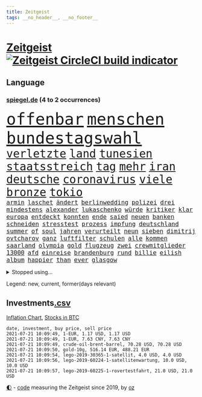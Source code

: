 ```yaml
---
title: Zeitgeist
tags: __no_header__, __no_footer__
---
```


# [Zeitgeist](https://oliz.io/zeitgeist/) [![Zeitgeist CircleCI build indicator](https://circleci.com/gh/ooz/zeitgeist.svg?style=shield)](https://circleci.com/gh/ooz/zeitgeist)

## Language

<h3><a href="https://www.spiegel.de" target="_blank">spiegel.de</a> (4 to 2 occurrences)</h3>
<p style="font-family:monospace">
<span style="font-size:32pt"><a href="news_links.html#offenbar" class="current">offenbar</a></span>
<span style="font-size:32pt"><a href="news_links.html#menschen" class="current">menschen</a></span>
<span style="font-size:32pt"><a href="news_links.html#bundestagswahl" class="current">bundestagswahl</a></span>
<br>
<span style="font-size:22pt"><a href="news_links.html#verletzte" class="current">verletzte</a></span>
<span style="font-size:22pt"><a href="news_links.html#land" class="current">land</a></span>
<span style="font-size:22pt"><a href="news_links.html#tunesien" class="current">tunesien</a></span>
<span style="font-size:22pt"><a href="news_links.html#staatsstreich" class="new">staatsstreich</a></span>
<span style="font-size:22pt"><a href="news_links.html#tag" class="current">tag</a></span>
<span style="font-size:22pt"><a href="news_links.html#mehr" class="current">mehr</a></span>
<span style="font-size:22pt"><a href="news_links.html#iran" class="current">iran</a></span>
<span style="font-size:22pt"><a href="news_links.html#deutsche" class="current">deutsche</a></span>
<span style="font-size:22pt"><a href="news_links.html#coronavirus" class="current">coronavirus</a></span>
<span style="font-size:22pt"><a href="news_links.html#viele" class="current">viele</a></span>
<span style="font-size:22pt"><a href="news_links.html#bronze" class="current">bronze</a></span>
<span style="font-size:22pt"><a href="news_links.html#tokio" class="current">tokio</a></span>
<br>
<span style="font-size:12pt"><a href="news_links.html#armin" class="current">armin</a></span>
<span style="font-size:12pt"><a href="news_links.html#laschet" class="current">laschet</a></span>
<span style="font-size:12pt"><a href="news_links.html#ändert" class="current">ändert</a></span>
<span style="font-size:12pt"><a href="news_links.html#berlinwedding" class="new">berlinwedding</a></span>
<span style="font-size:12pt"><a href="news_links.html#polizei" class="current">polizei</a></span>
<span style="font-size:12pt"><a href="news_links.html#drei" class="current">drei</a></span>
<span style="font-size:12pt"><a href="news_links.html#mindestens" class="current">mindestens</a></span>
<span style="font-size:12pt"><a href="news_links.html#alexander" class="current">alexander</a></span>
<span style="font-size:12pt"><a href="news_links.html#lukaschenko" class="current">lukaschenko</a></span>
<span style="font-size:12pt"><a href="news_links.html#würde" class="current">würde</a></span>
<span style="font-size:12pt"><a href="news_links.html#kritiker" class="current">kritiker</a></span>
<span style="font-size:12pt"><a href="news_links.html#klar" class="current">klar</a></span>
<span style="font-size:12pt"><a href="news_links.html#europa" class="current">europa</a></span>
<span style="font-size:12pt"><a href="news_links.html#entdeckt" class="current">entdeckt</a></span>
<span style="font-size:12pt"><a href="news_links.html#konnten" class="current">konnten</a></span>
<span style="font-size:12pt"><a href="news_links.html#ende" class="current">ende</a></span>
<span style="font-size:12pt"><a href="news_links.html#saied" class="new">saied</a></span>
<span style="font-size:12pt"><a href="news_links.html#neuen" class="current">neuen</a></span>
<span style="font-size:12pt"><a href="news_links.html#banken" class="current">banken</a></span>
<span style="font-size:12pt"><a href="news_links.html#schneiden" class="current">schneiden</a></span>
<span style="font-size:12pt"><a href="news_links.html#stresstest" class="new">stresstest</a></span>
<span style="font-size:12pt"><a href="news_links.html#prozess" class="current">prozess</a></span>
<span style="font-size:12pt"><a href="news_links.html#impfung" class="current">impfung</a></span>
<span style="font-size:12pt"><a href="news_links.html#deutschland" class="current">deutschland</a></span>
<span style="font-size:12pt"><a href="news_links.html#summer" class="current">summer</a></span>
<span style="font-size:12pt"><a href="news_links.html#of" class="current">of</a></span>
<span style="font-size:12pt"><a href="news_links.html#soul" class="new">soul</a></span>
<span style="font-size:12pt"><a href="news_links.html#jahren" class="current">jahren</a></span>
<span style="font-size:12pt"><a href="news_links.html#verurteilt" class="current">verurteilt</a></span>
<span style="font-size:12pt"><a href="news_links.html#neun" class="current">neun</a></span>
<span style="font-size:12pt"><a href="news_links.html#sieben" class="current">sieben</a></span>
<span style="font-size:12pt"><a href="news_links.html#dimitrij" class="new">dimitrij</a></span>
<span style="font-size:12pt"><a href="news_links.html#ovtcharov" class="new">ovtcharov</a></span>
<span style="font-size:12pt"><a href="news_links.html#ganz" class="current">ganz</a></span>
<span style="font-size:12pt"><a href="news_links.html#luftfilter" class="current">luftfilter</a></span>
<span style="font-size:12pt"><a href="news_links.html#schulen" class="current">schulen</a></span>
<span style="font-size:12pt"><a href="news_links.html#alle" class="current">alle</a></span>
<span style="font-size:12pt"><a href="news_links.html#kommen" class="current">kommen</a></span>
<span style="font-size:12pt"><a href="news_links.html#saarland" class="current">saarland</a></span>
<span style="font-size:12pt"><a href="news_links.html#olympia" class="current">olympia</a></span>
<span style="font-size:12pt"><a href="news_links.html#gold" class="current">gold</a></span>
<span style="font-size:12pt"><a href="news_links.html#flugzeug" class="current">flugzeug</a></span>
<span style="font-size:12pt"><a href="news_links.html#zwei" class="current">zwei</a></span>
<span style="font-size:12pt"><a href="news_links.html#crewmitglieder" class="new">crewmitglieder</a></span>
<span style="font-size:12pt"><a href="news_links.html#13000" class="new">13000</a></span>
<span style="font-size:12pt"><a href="news_links.html#afd" class="current">afd</a></span>
<span style="font-size:12pt"><a href="news_links.html#einreise" class="current">einreise</a></span>
<span style="font-size:12pt"><a href="news_links.html#brandenburg" class="current">brandenburg</a></span>
<span style="font-size:12pt"><a href="news_links.html#rund" class="current">rund</a></span>
<span style="font-size:12pt"><a href="news_links.html#billie" class="current">billie</a></span>
<span style="font-size:12pt"><a href="news_links.html#eilish" class="current">eilish</a></span>
<span style="font-size:12pt"><a href="news_links.html#album" class="current">album</a></span>
<span style="font-size:12pt"><a href="news_links.html#happier" class="new">happier</a></span>
<span style="font-size:12pt"><a href="news_links.html#than" class="new">than</a></span>
<span style="font-size:12pt"><a href="news_links.html#ever" class="current">ever</a></span>
<span style="font-size:12pt"><a href="news_links.html#glasgow" class="current">glasgow</a></span>
</p>
<details>
<summary>Stopped using...</summary>
<p class="former" style="font-size:12pt">
bereich(281) cristiano(281) flugzeuge(281) gelungen(281) getan(281) luis(281) supermarkt(281) begeistern(280) dfbteam(280) dinge(280) strafmaßnahmen(280) unentschieden(280) angriffen(279) einstieg(279) fallzahlen(279) feierte(279) flaschen(279) leon(279) niveau(279) profi(279) rechnungshof(279) russisches(279) strand(279) wechseln(279) wirklichkeit(279) wünschen(279) coronalage(278) entwarnung(278) herkunft(278) irgendwann(278) joachim(278) material(278) räumen(278) schutzmasken(278) st(278) tourismus(278) traurigen(278) versteht(278) zahlreichen(278) diskutieren(277) erholt(277) hubschrauber(277) jemand(277) komplizen(277) löst(277) qualität(277) saß(277) versuch(277) weise(277) weisen(277) breit(276) carl(276) durchaus(276) euphorie(276) kompromiss(276) meldete(276) modernen(276) oppositionellen(276) problematisch(276) sinken(276) stockholm(276) usaußenminister(276) verklagt(276) verkündet(276) zuhause(276) 7(275) auskommen(275) bundesweit(275) erleben(275) erntet(275) eugipfel(275) flüchtlingscamp(275) geistliche(275) haftstrafe(275) homosexualität(275) jagd(275) lobt(275) mangelt(275) manipuliert(275) menschheit(275) mittelfeldspieler(275) muslime(275) nutzung(275) osteuropa(275) otto(275) uswirtschaft(275) berichte(274) beweisen(274) extremismus(274) gefüllt(274) geschlagen(274) goretzka(274) institut(274) islamistischen(274) kollaps(274) mars(274) militärs(274) personal(274) schlag(274) solle(274) stuttgarter(274) thailand(274) vorstand(274) 78(273) alternativen(273) andrea(273) anpfiff(273) aufgefordert(273) außenpolitik(273) beschuss(273) gelernt(273) geworben(273) ifoindex(273) kieler(273) korrigiert(273) leisten(273) lob(273) lockt(273) lübcke(273) menschenrechte(273) neunzigerjahren(273) rekordmeister(273) saskia(273) streng(273) tieren(273) verschieben(273) vorhaben(273) vorzeitige(273) walter(273) zivilisten(273) anlagen(272) antarktis(272) bezahlt(272) damaligen(272) dosen(272) dritter(272) entlastet(272) fridays(272) future(272) gestoßen(272) grundschüler(272) höheren(272) katze(272) kämpfer(272) mediziner(272) mitgliedstaaten(272) rechtsextremismus(272) shutdown(272) siemens(272) spott(272) stefanie(272) trennt(272) unternehmens(272) verbreitet(272) ökonom(272) abwehr(271) australischer(271) fuß(271) fußballprofi(271) gedenken(271) gehe(271) griffen(271) halt(271) koch(271) lüge(271) manuel(271) militärischen(271) mitarbeitern(271) miteinander(271) nachfolgerin(271) party(271) planeten(271) regensburg(271) schwangere(271) spanier(271) vermögen(271) zucker(271) 2024(270) autohersteller(270) babys(270) berufen(270) blockieren(270) brown(270) desaster(270) fleisch(270) ließen(270) lügen(270) mannschaften(270) polizeieinsatz(270) rechtsextremisten(270) schwanger(270) trieb(270) zuversicht(270) auseinandersetzungen(269) gewässern(269) höchst(269) interesse(269) investitionen(269) klären(269) krank(269) kurve(269) medikament(269) senkt(269) souverän(269) spanischen(269) stoppt(269) ausgeliefert(268) ausstattung(268) clinton(268) elke(268) finanziell(268) freunden(268) gesteht(268) gesunde(268) linken(268) richtet(268) spannenden(268) teilnehmer(268) wand(268) behandeln(267) bestraft(267) deal(267) dicht(267) drastischen(267) einrichtungen(267) nationale(267) schicken(267) sensation(267) stellten(267) studenten(267) trennung(267) warnten(267) zwillinge(267) abgeriegelt(266) ausweitung(266) bremst(266) geschlecht(266) grundlage(266) infektion(266) irans(266) kochen(266) meinungsfreiheit(266) treiber(266) update(266) verdächtigt(266) verfügung(266) 81(265) audi(265) freundschaft(265) jemen(265) razzien(265) stau(265) streamingdienst(265) weitergegeben(265) zielgeraden(265) absetzung(264) coronaerkrankung(264) eigener(264) fit(264) linkspartei(264) sprengsatz(264) sportlich(263) verschleppt(263) wahlrechtsreform(263) zusammenhalt(263) 13jähriger(262) anzeichen(262) ecken(262) hielten(262) leiche(262) potsdam(262) zentralen(262) 11000(261) eukommissionschefin(261) funktionäre(261) jahrelangen(261) magnus(261) probe(261) separatisten(261) unerträglich(261) bat(260) berufungsgericht(260) fahndet(260) frische(260) robin(260) stiegen(260) unterschied(260) vergleiche(260) verstoßen(260) womit(260) wunder(260) beinahe(259) coronabedingt(259) hinweg(259) matthias(259) pflanzen(259) abgewiesen(258) aktivistin(258) bushido(258) loswerden(258) strenge(258) bewegte(257) entspannung(257) erfunden(257) gittern(257) schwerverletzte(257) christdemokraten(256) eilantrag(256) entbehrungen(256) erwachsenen(256) mancher(256) paschinjan(256) angelegt(255) engpässe(255) enttäuschung(255) fehlten(255) gedanken(255) general(255) mangel(255) abouchaker(254) arafat(254) coronazeit(254) frauenquote(254) mecklenburgvorpommern(254) norwegens(254) brutaler(253) spiegelumfrage(253) beziehen(252) falscher(252) giuliani(252) iss(252) lasst(252) möchten(252) mülheim(252) platzverweis(252) provokation(252) schonen(252) sozialdemokraten(252) taucht(252) verkehrschaos(252) analysiert(251) müsste(251) raab(251) spaltet(251) sperrte(251) zählte(251) katja(250) minus(250) männlichen(250) pkw(250) 46(249) meines(249) bürgerinnen(248) erschießt(248) hausarrest(248) joggen(248) kandidieren(248) kassel(248) philosoph(248) steigern(248) text(248) warfen(248) abu(247) dhabi(247) justin(247) konferenz(247) samt(247) singapur(247) mitarbeiterin(246) pest(246) pushbacks(246) regierungserklärung(246) würzburger(246) ausgeweitet(245) bewusst(245) bundeswehrsoldaten(245) favorit(245) schülerin(245) sprachen(245) verblüffend(245) vergangen(245) verkürzt(245) cover(244) fußballwm(244) öffnung(244) herausgefunden(243) kylian(243) ungeklärt(243) angezeigt(242) fortsetzung(242) schokolade(242) erwarteten(241) folter(241) kanaren(241) landeschef(241) minderjährigen(241) sobald(241) telegram(240) akten(239) schlimme(239) 2009(238) gutachter(238) beschaffung(237) doping(237) dringt(237) iranischen(237) sturms(237) georg(236) halbiert(236) unionspolitiker(236) freispruch(235) schade(235) schmerz(235) south(235) 40jährige(234) apples(234) gegentor(234) jill(234) slowakei(234) unterhaltung(234) schritten(233) vermeidet(233) 41jähriger(232) anfühlt(232) erforscht(232) königshaus(232) ladung(232) sogenannten(232) stürmte(232) georgia(231) totschlags(231) vorgenommen(231) erhöhung(230) flügel(230) impfstoffs(230) rassismusvorwürfe(230) weine(230) virusmutation(229) knacken(228) plattform(228) desto(227) farben(227) offenem(227) hongkongs(226) kameraden(226) zentimeter(226) divers(225) krefeld(225) vorletzten(225) wieso(225) christina(224) coronajahr(224) engen(224) erheblichen(223) gesellschaftlichen(223) unverzichtbar(223) grüße(222) normalerweise(222) rechtskräftig(221) nationalsozialismus(220) lieferengpässe(219) as(218) muslimischen(218) gezwungen(216) herzinfarkt(216) vermisster(216) atomdeal(215) flog(215) bist(214) ertrank(214) antony(213) blinken(213) mietendeckel(213) mobilität(213) prüfer(213) coronafolgen(212) lärm(212) gabriele(211) härteren(211) 32jährigen(210) bertelsmann(210) bundesagentur(210) cdu/csu(210) tolle(210) fabian(209) norwegischer(209) boomt(208) regimes(208) uskongress(207) entzug(206) warme(206) bizarre(205) ärgern(204) mail(201) abgewickelt(200) beschafft(200) showdown(200) zweieinhalb(200) mahnte(199) monatelanger(197) stopp(197) everest(196) ruhrgebiet(196) londons(195) spannung(195) your(195) abhilfe(193) exuspräsident(193) überforderte(193) 150000(192) bewusstsein(192) priorisierung(192) ehrt(191) lissabon(191) quält(190) bundesgesundheitsministerium(188) marie(188) ffp2masken(187) grassiert(187) klimaklage(187) großvater(186) spritze(186) ach(185) einreisebeschränkungen(185) harmlos(184) virtuelle(184) verhilft(183) impfstofflieferungen(182) urlaubsinsel(182) friends(181) polizeiruf(178) überrollt(178) impft(176) berüchtigte(175) außergewöhnlich(174) scheiden(173) 72jähriger(172) neunte(172) polizeibeamte(171) genehmigte(170) gäbe(170) schuf(168) strafgerichtshof(168) kriegsschiffe(167) computerchips(166) ingolstadt(166) geheimen(164) generalstaatsanwaltschaft(164) diagnose(163) klimaschädlich(162) singen(162) bestens(161) distanzunterricht(161) backup(160) langzeitherrscher(160) zulauf(160) nationalpark(156) impfreihenfolge(154) gelöschte(153) nüßlein(153) affront(152) breite(152) ehrgeizige(152) unterschriften(152) verringern(152) bekannter(151) total(151) einstufen(150) falschaussagen(150) härtesten(150) produzent(149) reparatur(149) student(149) passagier(148) belästigt(147) hilton(147) sympathien(147) archäologie(146) exfußballprofi(145) mist(145) entzogen(144) herstellers(144) filmemacherin(143) frühwarnsystem(142) capital(141) rückgang(141) einfamilienhäuser(140) ruhr(140) sicherheitskräften(140) sommerurlaub(138) 53jähriger(137) exportieren(137) streich(136) stärkste(136) grundsätzliche(135) neuss(135) plagen(135) stiefvater(135) unverletzt(135) wetters(135) turbulenzen(134) bahnverkehr(133) kaltfront(133) montagmorgen(133) staatsfernsehen(133) hancock(132) follower(131) gereicht(131) recherche(131) ungeahnte(131) worüber(130) argentiniens(129) stefanos(129) tsitsipas(129) westberlin(128) begleitete(126) beschwert(126) konfliktberaterin(126) marsmission(126) objekte(126) wawrzinek(126) zeichner(126) eiskalt(125) freigabe(125) gestörten(125) hochschule(125) knorrbremse(125) ministern(125) rohstoffen(125) hoffentlich(124) musikers(123) nachsehen(123) typ(123) bürgerrechtler(122) münchener(122) portugals(122) tagebuch(122) belohnung(121) gesteckt(121) grundstein(121) übung(121) nachrichtendienste(120) startelf(120) verantwortliche(120) bekräftigte(119) beeindruckt(118) feste(118) kinderbuch(118) 1100(117) igor(117) obhut(117) russe(117) südwesten(117) jude(116) nikol(116) drohschreiben(115) pandemiewelle(115) freizugeben(114) kopenhagen(114) michigan(114) angefahren(113) kürzeren(113) seinerseits(112) ausfuhr(111) interessante(111) kulturkampf(111) cdumann(110) erkenntnis(110) erklärungsnot(110) redaktion(110) stabilisiert(110) distanzierten(109) elbe(109) erledigt(109) press(109) gdl(108) homosexueller(108) lokführergewerkschaft(108) pekings(108) zelle(107) lanka(106) sri(106) eröffnete(105) teslawerk(105) untermauert(105) essener(104) starregisseur(104) unverantwortlich(104) landesarbeitsgericht(103) schafften(103) 59(102) impftempo(102) methan(102) topfavorit(102) krim(101) l(101) schenkt(101) erhob(100) aussprache(98) grundlegende(98) solidarisiert(98) wohnhauses(98) fortschritten(97) niedrige(97) rennstall(97) teilzeit(97) eigentore(96) malt(96) pdf(96) sophia(96) belegschaft(95) stadtrat(95) usamerikanische(95) kürzester(94) angeschlagen(93) anschließende(93) erspart(93) konsumiert(93) bemühen(91) bevorzugen(91) emspiel(91) geprallt(91) spürt(91) uskollegen(91) beleuchtung(90) gelitten(90) greenpeace(90) rekordtief(90) wunde(90) überdenken(90) bahnhöfe(89) eier(89) fonds(89) korunde(89) legehennen(89) nachkriegszeit(89) nachschub(89) schädel(89) selbstmordattentäter(89) suezkanal(89) tvexperten(89) beschweren(88) ergründen(88) genozid(88) vorrunde(88) ausbrüche(87) havertz(87) kai(87) neuerdings(87) wiesenmüller(87) tierpark(86) kugeln(85) signalisierte(85) sozialwohnungen(85) suezkanalbehörde(85) torschütze(85) nordafrika(84) pyrotechnik(84) tafel(84) verbringt(84) weltrangliste(84) campen(83) bosporus(82) durchführen(82) gesundheitsexperte(82) hauch(82) nett(82) spiegellesern(82) umweltkatastrophe(82) 250(81) klimaneutralität(81) kuriere(81) labourpartei(81) wimbledonsieg(81) aufmerksamen(80) feldpost(80) petry(80) unternehmenssteuern(80) verwirrt(80) zeitnahe(80) anzumerken(79) interessen(79) solide(79) zwischenfall(79) 45000(78) geldhahn(78) homophobie(77) mbappé(77) verteilen(77) weltgrößten(77) wähnte(77) außerirdische(76) besitzern(76) dörfern(76) fußballstar(76) zentralafrikanischen(76) aliens(75) benzema(74) dialog(74) hochschwangere(74) komme(74) bezweifeln(73) uneins(73) dieselmotor(72) mumie(72) ostdeutschland(72) eiltempo(71) gründerinnen(71) kompromittierende(71) spielern(71) vereine(71) übereilt(71) krisenland(70) run(70) üppige(70) dei(69) opus(69) ultrakonservativen(69) auflaufen(68) gesprächsbereitschaft(68) jugendämter(68) reederei(68) riechen(68) systematische(68) vergewaltiger(68) windsors(68) abgezogen(67) einfrieren(67) messerangriff(67) nabu(67) ohio(67) wedding(67) wissenschaftlerinnen(67) zerschlug(67) eingebracht(66) impfpriorisierung(66) klagte(66) lai(66) sanktionsliste(66) usforscher(66) bouffier(65) examen(65) lässig(65) netze(65) straftatbestand(65) unterhauses(65) zugänglich(65) abwarten(64) drohbriefe(64) jubel(64) muslim(64) petition(63) sozialisten(63) almuth(62) championsleaguesieger(62) erzürnt(62) konzentration(62) lizenzen(62) neubau(62) schult(62) stritten(62) betriebssystems(61) praktiken(61) square(61) teller(61) arenen(60) elton(60) hineingezogen(60) normales(60) prix(60) sarkastischen(60) vorbehalt(60) betritt(59) erstem(59) forschungsprojekt(59) heimkehr(59) inhaber(59) klimaschutzgesetz(59) konzernen(59) westdeutschen(59) ziert(59) 32jähriger(58) drosseln(58) entweder(58) rudy(58) wmdritte(58) bezahlte(57) hinzuweisen(57) rebellen(57) tiraden(57) bestritt(56) 28jährige(55) allgemeinmediziner(55) ferne(55) führungskräfte(55) giulianis(55) krebserkrankung(55) weltklimarat(55) bafög(54) benötigten(54) obersten(54) badeunfall(53) verfeindeten(53) elmar(52) hochhauses(52) impftermine(52) präsidentengattin(52) rekordzeit(52) umgekommen(52) zurückgerufen(52) chinese(51) europapolitiker(51) nähern(51) pipelines(51) 83(50) beispiellose(50) küstenstadt(50) propagiert(50) sorglosigkeit(50) unglücke(50) aogo(49) lehmann(49) linien(49) sensible(49) staatlicher(49) vogue(49) vorreiter(49) geknackt(48) romane(48) rückschläge(48) ausgezählt(47) ehrgeizigen(47) ertrag(47) klassement(47) nepal(47) gravierenden(46) kaufte(46) ransomware(46) vertrieben(46) einschnitte(45) europameisterschaft(45) luftangriff(45) nervig(45) ewan(44) hillary(44) klimaschutzbewegung(44) kostenexplosion(44) ortsbesuch(44) versperrt(44) amy(43) billy(43) blatts(43) historikerin(43) picassobild(43) überzahl(43) emteilnahme(42) flaggen(42) fünfstündigen(42) geraden(42) windeln(42) coaches(41) leichtsinn(41) namibia(41) tatverdächtiger(41) eigner(40) einsätze(40) hardliner(40) hygienekonzept(40) israelisches(40) jena(40) popikone(40) übergriffs(40) elektroschrott(39) herzog(39) lokführer(39) misstrauen(39) testzentren(39) unglaublich(39) biergarten(38) verursachen(38) fahne(37) parlamentswahlen(37) revolutionieren(37) suppe(37) verbrennerverbot(37) westjordanland(37) bezahlten(36) erreichten(36) karim(36) tornados(36) videoaufnahmen(36) zentralafrika(36) enrique(35) erzielen(35) genf(35) heimgrandprix(35) nachmelden(35) republik21podcast(35) massensturz(34) solar(34) tanken(34) atomprogramm(33) beschäftigung(33) dänischenhagen(33) geflüchteter(33) mangelhafter(33) naturschützer(33) schießereien(33) treffern(33) wiederbelebt(33) afdchefs(32) fußballgeschichte(32) hms(32) sapega(32) zeugnisse(32) zikaden(32) özdemir(32) betraf(31) dalian(31) flugzeugträger(31) geschichtsbüchern(31) hamasflagge(31) palästinensischen(31) tausender(31) bekämpften(30) nebenjobs(30) protassewitsch(30) supreme(30) ufos(30) verunreinigt(30) chelseaprofi(29) duque(29) iván(29) kolumbien(29) terrorverdächtiger(29) verwandeln(29) angler(28) entgangen(28) fangen(28) rufmord(28) tormaschine(28) viermal(28) weitergeleitet(28) überschallflieger(28) fehle(27) juraprüfung(27) marktposition(27) nordostseekanal(27) wettbewerbshüter(27) zusammenarbeiten(27) analysieren(26) bergsteigerin(26) oecd(26) pearl(26) rohstoffe(26) spürbarer(26) tsang(26) ureinwohner(26) wahlrechtsänderung(26) xpress(26) kvitová(25) streiken(25) trudeau(25) usserie(25) dauerhaften(24) geregelt(24) internetseite(24) populismus(24) realitätsverweigerung(24) seither(24) sofja(24) späteren(24) wurm(24) 215(23) annamaria(23) beziffern(23) felder(23) ferchichi(23) gosens(23) kultusminister(23) lebe(23) schusswaffe(23) schwäche(23) kriegsschiff(22) kurioses(22) remote(22) bauwirtschaft(21) buchhandels(21) einstiger(21) entschärfen(21) exgeneral(21) lokal(21) martina(21) schärfe(21) sinovac(21) soweit(21) vorprodukten(21) wetterte(21) wmführenden(21) asylanträge(20) leichtverletzte(20) linkenabgeordneten(20) motivierte(20) mühsam(20) rhein(20) ussanktionen(20) abflauen(19) abstände(19) aggressiver(19) altkunden(19) azubi(19) brent(19) ferngesteuert(19) gefangener(19) mach(19) maschinenpistole(19) nordseesorte(19) plagte(19) anhalter(18) britischem(18) bundespolitiker(18) familienplanung(18) gepflegt(18) hilfskräfte(18) höherer(18) lupe(18) alliierten(17) bauern(17) bewirkt(17) flugpassagiere(17) großstädter(17) hauptfigur(17) kleidung(17) sterbende(17) verdienten(17) flüchtet(16) katalanischen(16) lieb(16) publikumsliebling(16) anführer(15) badeunfälle(15) busquets(15) hessische(15) unmittelbare(15) ertrinkt(14) geschichtepodcast(14) jamaika(14) mary(14) miserables(14) salvadors(14) sek(14) ahnden(13) beuth(13) chatgruppen(13) leopoldina(13) rechtsstaatlichkeit(13) reiseverbot(13) untätigkeitsverfahren(13) atalay(12) bolt(12) börsenwert(12) emstimmung(12) halbfinals(12) optionen(12) pinar(12) pogba(12) rechtlichen(12) ressentiments(12) sergej(12) schublade(11)
</p>
</details>
<p>Legend: <span class="new">new</span>, <span class="current">current</span>, <span class="former">former(days relevant)</span></p>

## Investments[.csv](investments.csv)

[Inflation Chart](https://inflationchart.com),
[Stocks in BTC](https://stonksinbtc.xyz/)

```
date, investment, buy price, sell price
2021-07-21 10:09:49, 1-EUR, 1.17 USD, 1.17 USD
2021-07-21 10:09:49, 1-EUR, 7.63 CNY, 7.63 CNY
2021-07-21 10:09:49, crude-oil-brent-barrel, 70.28 USD, 70.28 USD
2021-07-21 10:09:50, gold-10g, 516.14 EUR, 488.21 EUR
2021-07-21 10:09:54, lego-2019-30365-1-satellit, 4.0 USD, 4.0 USD
2021-07-21 10:09:56, lego-2019-60224-1-satellitenwartung, 10.0 USD, 10.0 USD
2021-07-21 10:09:57, lego-2019-60225-1-rovertestfahrt, 21.0 USD, 21.0 USD
```

<footer>
<a href="javascript:toggleTheme()" class="nav">🌓</a>
- <a href="https://github.com/ooz/zeitgeist">code</a> measuring the Zeitgeist since 2019, by <a href="https://oliz.io">oz</a>
</footer>
